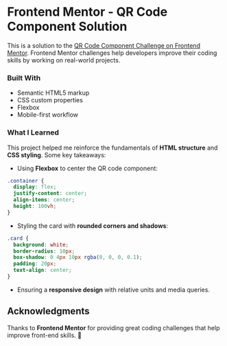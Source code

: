# Frontend Mentor - QR Code Component Solution

This is a solution to the [QR Code Component Challenge on Frontend Mentor](https://www.frontendmentor.io/challenges/qr-code-component-iux_sIO_H). Frontend Mentor challenges help developers improve their coding skills by working on real-world projects.

### Built With

- Semantic HTML5 markup
- CSS custom properties
- Flexbox
- Mobile-first workflow

### What I Learned

This project helped me reinforce the fundamentals of **HTML structure** and **CSS styling**. Some key takeaways:

- Using **Flexbox** to center the QR code component:

```css
.container {
  display: flex;
  justify-content: center;
  align-items: center;
  height: 100vh;
}
```

- Styling the card with **rounded corners and shadows**:

```css
.card {
  background: white;
  border-radius: 10px;
  box-shadow: 0 4px 10px rgba(0, 0, 0, 0.1);
  padding: 20px;
  text-align: center;
}
```

- Ensuring a **responsive design** with relative units and media queries.


## Acknowledgments

Thanks to **Frontend Mentor** for providing great coding challenges that help improve front-end skills. 🚀

